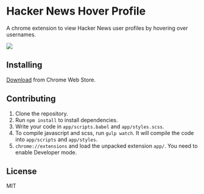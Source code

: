# Hacker News Hover Profile

A chrome extension to view Hacker News user profiles by hovering over usernames.

![](https://github.com/sungwoncho/hacker-news-hover-profile/blob/master/demo.gif)

## Installing

[Download](https://chrome.google.com/webstore/detail/hacker-news-hover-profile/ddcgglajngcjimgbfhencpkpbkocfilb) from Chrome Web Store.

## Contributing

1. Clone the repository.
2. Run `npm install` to install dependencies.
3. Write your code in `app/scripts.babel` and `app/styles.scss`.
4. To compile javascript and scss, run `gulp watch`. It will compile the code
into `app/scripts` and `app/styles`.
5. `chrome://extensions` and load the unpacked extension `app/`. You need to
enable Developer mode.

## License

MIT
